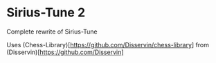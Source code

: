 # Sirius-Tune 2

Complete rewrite of Sirius-Tune

Uses (Chess-Library)[https://github.com/Disservin/chess-library] from (Disservin)[https://github.com/Disservin]
